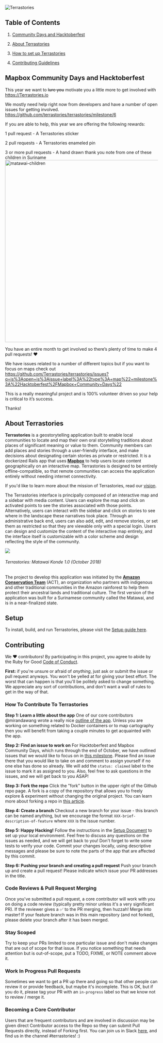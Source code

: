 ![Terrastories](https://www.amazonteam.org/wp-content/uploads/2018/09/logo-1170x164.png)

## Table of Contents

1. [Community Days and Hacktoberfest](#Mapbox-Community-Days-and-Hacktoberfest)

2. [About Terrastories](#about-terrastories)

3. [How to set up Terrastories](#setup)

4. [Contributing Guidelines](#contributing)

## Mapbox Community Days and Hacktoberfest

This year we want to ~~lure you~~ motivate you a little more to get involved with https://Terrastories.io 

We mostly need help right now from developers and have a number of open issues for getting involved. https://github.com/terrastories/terrastories/milestone/6

If you are able to help, this year we are offering the following rewards:

1 pull request - A Terrastories sticker

2 pull requests - A Terrastories enameled pin 

3 or more pull requests - A hand drawn thank you note from one of these children in Suriname
<img src="matawai-children.jpg" alt="matawai-children" width="600">

You have an entire month to get involved so there’s plenty of time to make 4 pull requests! ❤ 

We have issues related to a number of different topics but if you want to focus on maps check out https://github.com/Terrastories/terrastories/issues?q=is%3Aopen+is%3Aissue+label%3A%22type%3A+map%22+milestone%3A%22Hacktoberfest%2FMapbox+Community+Days%22

This is a really meaningful project and is 100% volunteer driven so your help is critical to it’s success. 

Thanks!

## About Terrastories

**Terrastories** is a geostorytelling application built to enable local communities to locate and map their own oral storytelling traditions about places of significant meaning or value to them. Community members can add places and stories through a user-friendly interface, and make decisions about designating certain stories as private or restricted. It is a dockerized Rails app that uses [**Mapbox**](https://mapbox.com) to help users locate content geographically on an interactive map. Terrastories is designed to be entirely offline-compatible, so that remote communities can access the application entirely without needing internet connectivity. 

If you'd like to learn more about the mission of Terrastories, read our [vision](VISION.md).

The Terrastories interface is principally composed of an interactive map and a sidebar with media content. Users can explore the map and click on activated points to see the stories associated with those points. Alternatively, users can interact with the sidebar and click on stories to see where in the landscape these narratives took place. Through an administrative back end, users can also add, edit, and remove stories, or set them as restricted so that they are viewable only with a special login. Users can design and customize the content of the interactive map entirely, and the interface itself is customizable with a color scheme and design reflecting the style of the community.

![](terrastories.gif)
###### *Terrastories: Matawai Konde 1.0 (October 2018)*

The project to develop this application was initiated by the [**Amazon Conservation Team**](http://amazonteam.org) (ACT), an organization who partners with indigenous and other traditional communities in the Amazon rainforest to help them protect their ancestral lands and traditional culture. The first version of the application was built for a Surinamese community called the Matawai, and is in a near-finalized state.

## Setup

To install, build, and run Terrastories, please visit the [Setup guide here](SETUP.md).

## Contributing

We ♥ contributors! By participating in this project, you agree to abide by the Ruby for Good [Code of Conduct](CODE_OF_CONDUCT.md).

**First:** if you're unsure or afraid of *anything*, just ask or submit the issue or pull request anyways. You won't be yelled at for giving your best effort. The worst that can happen is that you'll be politely asked to change something. We appreciate any sort of contributions, and don't want a wall of rules to get in the way of that.

### How To Contribute To Terrastories

**Step 1: Learn a little about the app**
One of our core contributors @mirandawang wrote a really nice [outline of the app](https://docs.google.com/document/d/1azfvU7tXLv2EHGrc3Hs5SPmB32MkyYuhXTB4JjymlV4/edit). Unless you are working on something related to Docker containers or to map cartography then you will benefit from taking a couple minutes to get acquainted with the app. 

**Step 2: Find an issue to work on**
For Hacktoberfest and Mapbox Community Days, which runs through the end of October, we have outlined issues that we would like to focus on in [this milestone](https://github.com/Terrastories/terrastories/issues?q=is%3Aopen+is%3Aissue+milestone%3A%22Hacktoberfest%2FMapbox+Community+Days%22+label%3A%22status%3A+help+wanted%22). Please find an issue there that you would like to take on and comment to assign yourself if no one else has done so already. We will add the `status: claimed` label to the issue to mark it as assigned to you. Also, feel free to ask questions in the issues, and we will get back to you ASAP!

**Step 3: Fork the repo**
Click the "fork" button in the upper right of the Github repo page. A fork is a copy of the repository that allows you to freely explore & experiment without changing the original project. You can learn more about forking a repo in [this article](https://help.github.com/articles/fork-a-repo/).

**Step 4: Create a branch**
Checkout a new branch for your issue - this branch can be named anything, but we encourage the format  `XXX-brief-description-of-feature`  where  `XXX`  is the issue number.

**Step 5: Happy Hacking!**
Follow the instructions in the [Setup Document](SETUP.md) to set up your local environment. Feel free to discuss any questions on the issues as needed, and we will get back to you! Don't forget to write some tests to verify your code. Commit your changes locally, using descriptive messages and please be sure to note the parts of the app that are affected by this commit.

**Step 6: Pushing your branch and creating a pull request**
Push your branch up and create a pull request! Please indicate which issue your PR addresses in the title.

### Code Reviews & Pull Request Merging
Once you've submitted a pull request, a core contributor will work with you on doing a code review (typically pretty minor unless it's a very significant PR). If the reviewer gives a ✅ to the PR merging, then huzzah! Merge into master! If your feature branch was in this main repository (and not forked), please delete your branch after it has been merged.

### Stay Scoped
Try to keep your PRs limited to one particular issue and don't make changes that are out of scope for that issue. If you notice something that needs attention but is out-of-scope, put a TODO, FIXME, or NOTE comment above it.

### Work In Progress Pull Requests
Sometimes we want to get a PR up there and going so that other people can review it or provide feedback, but maybe it's incomplete. This is OK, but if you do it, please tag your PR with an  `in-progress`  label so that we know not to review / merge it.

### Becoming a Core Contributor
Users that are frequent contributors and are involved in discussion may be given direct Contributor access to the Repo so they can submit Pull Requests directly, instead of Forking first. You can join us in Slack [here](https://t.co/kUtI3lnpW1), and find us in the channel #terrastories! :) 
